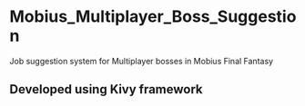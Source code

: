 # Mobius_Multiplayer_Boss_Suggestion
Job suggestion system for Multiplayer bosses in Mobius Final Fantasy

## Developed using Kivy framework
